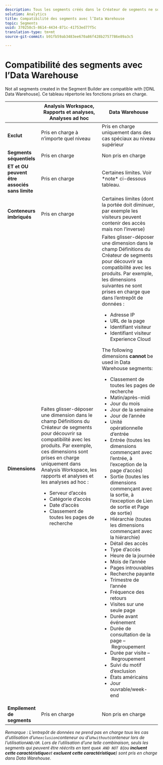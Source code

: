 ```yaml
---
description: Tous les segments créés dans le Créateur de segments ne sont pas compatibles avec l’entrepôt de données. Ce tableau répertorie les fonctions prises en charge.
solution: Analytics
title: Compatibilité des segments avec l’Data Warehouse
topic: Segments
uuid: 370258c5-8614-4434-871c-41753ed77f5c
translation-type: tm+mt
source-git-commit: b91fb59ab3483ee670a86f428b2757786e89a3c5

---
```



# Compatibilité des segments avec l’Data Warehouse

Not all segments created in the Segment Builder are compatible with [!DNL Data Warehouse]. Ce tableau répertorie les fonctions prises en charge.

<table id="table_BBB1DAFDF85041598FA4AF869172CF7F"> 
 <thead> 
  <tr> 
   <th colname="col1" class="entry"> </th> 
   <th colname="col2" class="entry"> Analysis Workspace, Rapports et analyses, Analyses ad hoc </th> 
   <th colname="col3" class="entry"> Data Warehouse </th> 
  </tr> 
 </thead>
 <tbody> 
  <tr> 
   <td colname="col1"> <b>Exclut</b> </td> 
   <td colname="col2"> Pris en charge à n’importe quel niveau </td> 
   <td colname="col3"> Pris en charge uniquement dans des cas spéciaux au niveau supérieur </td> 
  </tr> 
  <tr> 
   <td colname="col1"> <b>Segments séquentiels</b> </td> 
   <td colname="col2"> Pris en charge </td> 
   <td colname="col3"> Non pris en charge </td> 
  </tr> 
  <tr> 
   <td colname="col1"> <b>ET et OU peuvent être associés sans limite</b> </td> 
   <td colname="col2"> Pris en charge </td> 
   <td colname="col3"> Certaines limites. Voir *note* ci-dessous tableau. </td> 
  </tr> 
  <tr> 
   <td colname="col1"> <b>Conteneurs imbriqués</b> </td> 
   <td colname="col2"> Pris en charge </td> 
   <td colname="col3"> Certaines limites (dont la portée doit diminuer, par exemple les visiteurs peuvent contenir des accès mais non l’inverse) </td> 
  </tr> 
  <tr> 
   <td colname="col1"> <b>Dimensions</b> </td> 
   <td colname="col2">Faites glisser-déposer une dimension dans le champ <span class="uicontrol">Définitions</span> du Créateur de segments pour découvrir sa compatibilité avec les produits. Par exemple, ces dimensions sont prises en charge uniquement dans Analysis Workspace, les rapports et analyses et les analyses ad hoc : 
    <ul id="ul_BD708CC3A16743F49F998D1046EC70A3"> 
     <li id="li_240DA619D50B4336ACD9117BF59AF10A">Serveur d’accès </li> 
     <li id="li_222D4D4116674EF8A52945CCB9C78719">Catégorie d’accès </li> 
     <li id="li_5A43C846E2EA4EFCB892DE9E0607C68C">Date d’accès </li> 
     <li id="li_8E9CABBE04FC4A7A9A5D2BDD34AD3C87">Classement de toutes les pages de recherche </li> 
    </ul> </td> 
   <td colname="col3"> Faites glisser-déposer une dimension dans le champ <span class="uicontrol">Définitions</span> du Créateur de segments pour découvrir sa compatibilité avec les produits. Par exemple, les dimensions suivantes ne sont prises en charge que dans l’entrepôt de données : 
    <ul id="ul_61A5B314CCCF497DB0385324E3309E22"> 
     <li id="li_1254089BDFAE4E0F8E51CB1511BBBF53">Adresse IP </li> 
     <li id="li_D8E040F77A8C46A084547F4FE685CB10">URL de la page </li> 
     <li id="li_4C79AE900CF6458780C124143DC6FA5B">Identifiant visiteur </li> 
     <li id="li_4EC10645DE9740609D8DDFD4F668FE67">Identifiant visiteur Experience Cloud </li> 
    </ul> <p>The following dimensions <b>cannot </b>be used in Data Warehouse segments: </p> 
    <ul id="ul_FE143F6D1ABF45DAA444E1B5691C7D4F"> 
     <li id="li_E77F3CC45BA04674B857FE5AB19D56F1">Classement de toutes les pages de recherche </li> 
     <li id="li_95E1549C13F14BA0B32686401EE78E31">Matin/après-midi </li> 
     <li id="li_6F1C8FC2E7674A0CA14B70B65784D896">Jour du mois </li> 
     <li id="li_79D1A91D741D4CCC937D07906D71F964">Jour de la semaine </li> 
     <li id="li_4008565353084611BD782B98D50C0611">Jour de l’année </li> 
     <li id="li_F87D78F125874087BFF74FAAE2BA46F5">Unité opérationnelle d’entrée </li> 
     <li id="li_53DA4E64C6714CFF90D164245D01C16A">Entrée (toutes les dimensions commençant avec l’entrée, à l’exception de la page d’accès) </li> 
     <li id="li_7F26B0E54A4A48319F31D8FC499D1CF2">Sortie (toutes les dimensions commençant avec la sortie, à l’exception de Lien de sortie et Page de sortie) </li> 
     <li id="li_1877D2D8A95B43F29CAA426BF2FE4996">Hiérarchie (toutes les dimensions commençant avec la hiérarchie) </li> 
     <li id="li_DF0BCC63ED274ABEA1C5A28274936310">Détail des accès </li> 
     <li id="li_98BE56213E1A4FD28D4858D53C46D23E">Type d’accès </li> 
     <li id="li_52ECB31657DF4180BDB9C8D21CC74313">Heure de la journée </li> 
     <li id="li_93716207F2614822ACB84100B35D27BC">Mois de l’année </li> 
     <li id="li_FFC8E1F7092C4876A7E9F2365CC234B9">Pages introuvables </li> 
     <li id="li_7A070C8E0F664F5AB554555B17D0E4E6">Recherche payante </li> 
     <li id="li_12228C18BF90463C8D8394FB810843D3">Trimestre de l’année </li> 
     <li id="li_1833B6E2011C4757A60CAA2C98B35AFA">Fréquence des retours </li> 
     <li id="li_39154CD74A534D9AA09C701FE1E2C521">Visites sur une seule page </li> 
     <li id="li_84BDE34DD577488881E8842D2DE72D3C">Durée avant événement </li> 
     <li id="li_552BE3414CC949B3B24BE99298945874">Durée de consultation de la page – Regroupement </li> 
     <li id="li_33D815E04CB3493C82BE33E958C2D7B9">Durée par visite – Regroupement </li> 
     <li id="li_76F2BB88B8CD456DB50D04F36BB7854B">Suivi du motif d’exclusion </li> 
     <li id="li_07345E08D0584CEC99128A0542587019">États américains </li> 
     <li id="li_3D6BD9E927334B9BBC29E602D1103F7A">Jour ouvrable/week-end </li> 
    </ul> </td> 
  </tr> 
  <tr> 
   <td colname="col1"> <b>Empilement de segments</b> </td> 
   <td colname="col2"> Pris en charge </td> 
   <td colname="col3"> Non pris en charge </td> 
  </tr> 
 </tbody> 
</table>

*Remarque : L’entrepôt de données ne prend pas en charge tous les cas d’utilisation d’un`exclusion`conteneur ou d’un`without`conteneur lors de l’utilisation`AND/OR`. Lors de l’utilisation d’une telle combinaison, seuls les segments qui peuvent être réécrits en tant que`A AND NOT B`(ou **incluent cette caractéristique**et **excluent cette caractéristique**) sont pris en charge dans Data Warehouse.*
